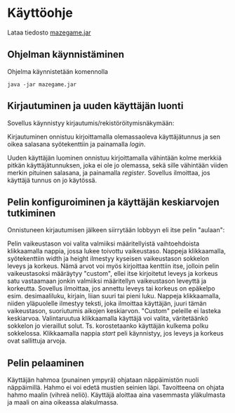 # Käyttöohje

Lataa tiedosto [mazegame.jar](https://github.com/anttoh/ot-harjoitustyo/releases/tag/viikko6)

## Ohjelman käynnistäminen

Ohjelma käynnistetään komennolla 

```
java -jar mazegame.jar
```

## Kirjautuminen ja uuden käyttäjän luonti

Sovellus käynnistyy kirjautumis/rekistöröitymisnäkymään:

Kirjautuminen onnistuu kirjoittamalla olemassaoleva käyttäjätunnus ja sen oikea salasana syötekenttiin ja painamalla _login_.

Uuden käyttäjän luominen onnistuu kirjoittamalla vähintään kolme merkkiä pitkän käyttäjätunnuksen, joka ei ole jo olemassa, sekä sille vähintään viiden merkin pituinen salasana, ja painamalla _register_. Sovellus ilmoittaa, jos käyttäjä tunnus on jo käytössä.


## Pelin konfiguroiminen ja käyttäjän keskiarvojen tutkiminen

Onnistuneen kirjautumisen jälkeen siirrytään lobbyyn eli itse pelin "aulaan":

Pelin vaikeustason voi valita valmiiksi määritellyistä vaihtoehdoista klikkaamalla nappia, jossa lukee toivottu vaikeustaso. Nappeja klikkaamalla, syötekenttiin width ja height ilmestyy kyseisen vaikeustason sokkelon leveys ja korkeus. Nämä arvot voi myös kirjoittaa kenttiin itse, jolloin pelin vaikeustasoksi määräytyy "custom", ellei itse kirjoitetut leveys ja korkeus satu vastaamaan jonkin valmiiksi määritellyn vaikeustason leveyttä ja korkeutta. Sovellus ilmoittaa, jos annettu leveys tai korkeus on epäkelpo esim. desimaaliluku, kirjain, liian suuri tai pieni luku. Nappeja klikkaamalla, niiden yläpuolelle ilmestyy teksti, joka ilmoittaa käyttäjän, juuri tämän vaikeustason, suoriutumis aikojen keskiarvon. "Custom" peleille ei lasteka keskiarvoa. Valintaruutua klikkaamalla käyttäjä voi valita, väritetäänkö sokkelon jo vieraillut solut. Ts. korostetaanko käyttäjän kulkema polku sokkelossa. Klikkaamalla nappia _start_ peli käynnistyy, jos leveys ja korkeus ovat sallittuja arvoja.

## Pelin pelaaminen

Käyttäjän hahmoa (punainen ympyrä) ohjataan näppäimistön nuoli näppäimillä. Hahmo ei voi edetä mustien seinien läpi. Tavoitteena on ohjata hahmo maalin (vihreä neliö). Käyttäjä aloittaa aina vasemmasta yläkulmasta ja maali on aina oikeassa alakulmassa. 
